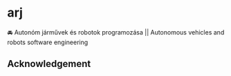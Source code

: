 # arj
🚘 Autonóm járművek és robotok programozása || Autonomous vehicles and robots software engineering


## Acknowledgement

